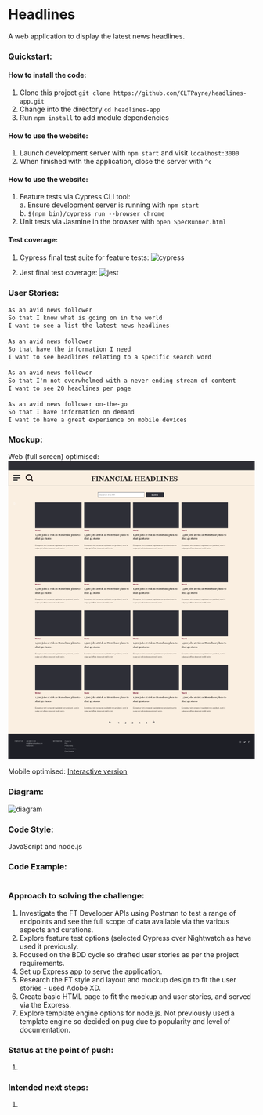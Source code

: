 # Headlines

A web application to display the latest news headlines.

### Quickstart:
#### How to install the code:
1. Clone this project ```git clone https://github.com/CLTPayne/headlines-app.git```
2. Change into the directory ```cd headlines-app```
3. Run ```npm install``` to add module dependencies

#### How to use the website:
1. Launch development server with ```npm start``` and visit ```localhost:3000```
2. When finished with the application, close the server with ```^c```

#### How to use the website:
1. Feature tests via Cypress CLI tool:<br/>
  a. Ensure development server is running with ```npm start```<br/>
  b. ```$(npm bin)/cypress run --browser chrome```<br/>
2. Unit tests via Jasmine in the browser with ```open SpecRunner.html```

#### Test coverage:
1. Cypress final test suite for feature tests:
![cypress]()

2. Jest final test coverage:
![jest]()

### User Stories:
```
As an avid news follower
So that I know what is going on in the world  
I want to see a list the latest news headlines

As an avid news follower
So that have the information I need
I want to see headlines relating to a specific search word

As an avid news follower
So that I'm not overwhelmed with a never ending stream of content
I want to see 20 headlines per page

As an avid news follower on-the-go
So that I have information on demand
I want to have a great experience on mobile devices
```

### Mockup:
Web (full screen) optimised:
![web](./readme_images/Financial_Headlines_Web_Mock_Up.png)

Mobile optimised:
[Interactive version](https://xd.adobe.com/view/0ca788f3-1297-493d-68fa-76e119915efd-7a96/screen/6f57f272-4de0-4f7d-adfd-19d85269e268/Home-Search)

### Diagram:
![diagram]()

### Code Style:
JavaScript and node.js

### Code Example:
```
```

### Approach to solving the challenge:
1. Investigate the FT Developer APIs using Postman to test a range of endpoints and see the full scope of data available via the various aspects and curations.
2. Explore feature test options (selected Cypress over Nightwatch as have used it previously.
3. Focused on the BDD cycle so drafted user stories as per the project requirements.
4. Set up Express app to serve the application.
5. Research the FT style and layout and mockup design to fit the user stories - used Adobe XD.
6. Create basic HTML page to fit the mockup and user stories, and served via the Express.
7. Explore template engine options for node.js. Not previously used a template engine so decided on pug due to popularity and level of documentation.


### Status at the point of push:
1.

### Intended next steps:
1.
